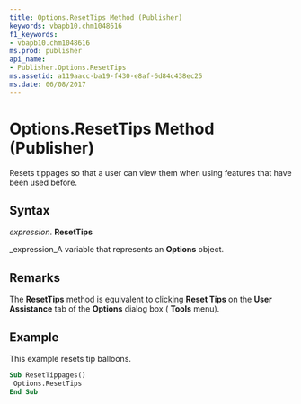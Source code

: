 ```yaml
---
title: Options.ResetTips Method (Publisher)
keywords: vbapb10.chm1048616
f1_keywords:
- vbapb10.chm1048616
ms.prod: publisher
api_name:
- Publisher.Options.ResetTips
ms.assetid: a119aacc-ba19-f430-e8af-6d84c438ec25
ms.date: 06/08/2017
---
```



# Options.ResetTips Method (Publisher)

Resets tippages so that a user can view them when using features that have been used before.


## Syntax

 _expression_. **ResetTips**

 _expression_A variable that represents an  **Options** object.


## Remarks

The  **ResetTips** method is equivalent to clicking **Reset Tips** on the **User Assistance** tab of the **Options** dialog box ( **Tools** menu).


## Example

This example resets tip balloons.


```vb
Sub ResetTippages() 
 Options.ResetTips 
End Sub
```


